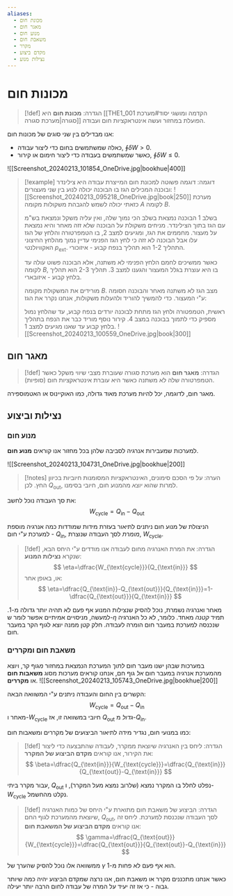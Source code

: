 ```yaml
---
aliases:
  - מכונת חום
  - מאגר חום
  - מנוע חום
  - משאבת חום
  - מקרר
  - מקדם ביצוע
  - נצילות מנוע
---
```


# מכונות חום
>[!def] הגדרה: 
 >**מכונת חום** היא [[THE1_001 הקדמה ומושגי יסוד#מערכת סגורה|מערכת סגורה]] הפועלת במחזור ועשה אינטראקציות חום ועבודה.

 אנו מבדילים בין שני סוגים של מכונות חום:
 - כאלה שמשתמשים בחום כדי ליצור עבודה, $\oint\delta W>0$.
 - כאשר שמשתמשים בעבודה כדי ליצור חימום או קירור, $\oint\delta W\leq 0$.

![[Screenshot_20240213_101854_OneDrive.jpg|bookhue|400]]
>[!example] דוגמה: 
 >דוגמה פשוטה למכונת חום המייצרת עבודה היא צילינדר ובוכנה המכילים הגז בו הבוכנה יכולה לנוע בין שני מעצורים:
 >![[Screenshot_20240213_095218_OneDrive.jpg|book|250]]
 >מערכת כזאתי יכולה לשמש להגבהת משקולות מקומה $A$ לקומה $B$.
 >
 >בשלב 1 הבוכנה נמצאת בשלב הכי נמוך שלה, ואין עליה משקל ונמצאת בש"מ עם הגז בתוך הצילינדר.
 >מניחים משקולת על הבוכנה שלא זזה מאחר והיא נמצאת על מעצור. מחממים את הגז, ומגיעים למצב 2, בו הטמפרטורה והלחץ של הגז עלו אבל הבוכנה לא זזה כי לחץ הגז הפנימי עדיין נמוך מהלחץ החיצוני האקוויולנטי $p_{\text{ext}}$.
 >התהליך 1-2 הוא תהליך בנפח קבוע - איזוכורי.
 >
 >כאשר ממשיכים לחמם הלחץ הפנימי לא משתנה, אלא הבוכנה פשוט עולה עד לקומה $B$, בו היא עוצרת בגלל המעצור והגענו למצב 3.
 >תהליך 2-3 הוא תהליך בלחץ קבוע - איזובארי.
 >
 >מורידים את המשקולת מקומה $B$. מצב הגז לא משתנה מאחר והבוכנה חסומה ע"י המעצור. כדי להמשיך להוריד ולהעלות משקולות, אנחנו נקרר את הגז:
 >
 >ראשית, הטמפטורה ולחץ הגז מתחת לבוכנה יורדים בנפח קבוע, עד שהלחץ נמול מספיק כדי לתמוך בבוכנה במצב 4. קירור נוסף מוריד כבר את הנפח בתהליך בלחץ קבוע עד שאנו מגיעים למצב 1.
 >![[Screenshot_20240213_100559_OneDrive.jpg|book|300]]
 
## מאגר חום
>[!def] הגדרה: 
 >**מאגר חום** הוא מערכת סגורה שעוברת מצבי שיווי משקל כאשר הטמפרטורה שלה לא משתנה כאשר היא עוברת אינטראקציות חום (סופיות).
 
 מאגר חום, לדוגמה, יכל להיות מערכת מאוד גדולה, כמו האוקיינוס או האטמוספירה.

## נצילות וביצוע

### מנוע חום

למערכות שמעבירות אנרגיה לסביבה שלהן בכל מחזור אנו קוראים **מנוע חום**. 

![[Screenshot_20240213_104731_OneDrive.jpg|bookhue|200]]

>[!notes] הערה: 
 >על פי הסכם סימונים, האינטראקציות המסומנות חיוביות בכיוון החץ. לכן $Q_{\text{out}}$, למרות שהוא *יוצא* מהמנוע חום, חיובי בסימנו.

את סך העבודה נוכל לחשב:
$$
W_{\text{cycle}}=Q_{\text{in}}-Q_{\text{out}}
$$

הניצולת של מנוע חום ניתנים לתיאור בעזרת מידות שמודדות כמה אנרגיה מוספת למערכת ע"י חום - $Q_{\text{in}}$, *מומרת* לסך העבודה שנוצרת, $W_{\text{cycle}}$. 

>[!def] הגדרה: 
 >את המרת האנרגיה מחום לעבודה אנו מודדים ע"י היחס הבא, שנקרא **נצילות המנוע**:
 >$$
> \eta=\dfrac{W_{\text{cycle}}}{Q_{\text{in}}}
> $$
 >או, באופן אחר:
 >$$
> \eta=\dfrac{Q_{\text{in}}-Q_{\text{out}}}{Q_{\text{in}}}=1-\dfrac{Q_{\text{out}}}{Q_{\text{in}}}
> $$

מאחר ואנרגיה נשמרת, נוכל להסיק שנצילות המנוע אף פעם לא תהיה יותר גדולה מ-$1$. למעשה, מניסויים אמיתיים אפשר לומר ש-$\eta$ תמיד *קטנה* מאחד. כלומר, לא כל האנרגיה שנכנסה למערכת במעבר חום הומרה לעבודה. חלק קטן ממנה יוצא לגוף הקר במעבר חום.

### משאבת חום ומקררים
 במערכות שבהן ישנו מעבר חום *לתוך* המערכת הנמצאת במחזור *מ*גוף קר, ויוצא מהמערכת אנרגיה במעבר חום *אל* גוף חם, אנחנו קוראים מערכות מסוג **משאבות חום** או **מקררים**.
 ![[Screenshot_20240213_105743_OneDrive.jpg|bookhue|200]]

הקשרים בין החום והעבודה ניתנים ע"י המשוואה הבאה:
$$
W_{\text{cycle}}=Q_{\text{out}}-Q_{\text{in}}
$$
מאחר ו-$W_{\text{cycle}}$ חיובי במשוואה זו, אז $Q_{\text{out}}$ *גדול* מ-$Q_{\text{in}}$.

כמו במנועי חום, נגדיר מידה לתיאור הביצועים של מקררים ומשאבות חום:
>[!def] הגדרה: 
 >ליחס בין האנרגיה שיוצאת ממקרר, לעבודה שהתבצעה כדי ליצור את הקירור, אנו קוראים **מקדם הביצוע של המקרר**:
 >$$
> \beta=\dfrac{Q_{\text{in}}}{W_{\text{cycle}}}=\dfrac{Q_{\text{in}}}{Q_{\text{out}}-Q_{\text{in}}}
> $$
 
עבור מקרר ביתי, $Q_{\text{out}}$ נפלט לחלל בו המקרר נמצא (שלרוב נמצא מעל המקרר), ו-$W_{\text{cycle}}$ נקלט מהחשמל.

>[!def] הגדרה: 
 >הביצוע של משאבת חום מתוארת ע"י היחס של כמות האנרגיה שיוצאת מהמערכת לגוף החם, $Q_{\text{out}}$, לסך העבודה שנכנסת למערכת. ליחס זה אנו קוראים **מקדם הביצוע של המשאבת חום**:
 >$$
> \gamma=\dfrac{Q_{\text{out}}}{W_{\text{cycle}}}=\dfrac{Q_{\text{out}}}{Q_{\text{out}}-Q_{\text{in}}}
> $$

ממשוואה אלו נוכל להסיק שהערך של $\gamma$ הוא אף פעם לא פחות מ-$1$.

כאשר אנחנו מתכננים מקרר או משאבת חום, אנו נרצה שמקדם הביצוע יהיה כמה שיותר גבוה - כי אז זה יעיד על המרה של עבודה לחום הרבה יותר יעילה.

